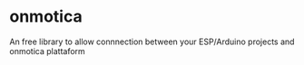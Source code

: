 # onmotica
An free library to allow connnection between your ESP/Arduino projects and onmotica plattaform
